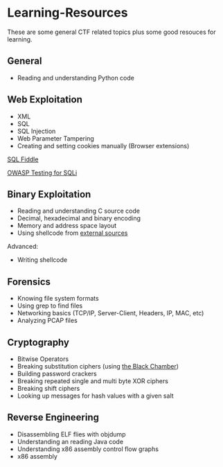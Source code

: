 # Learning-Resources

These are some general CTF related topics plus some good resouces for learning.

## General

- Reading and understanding Python code

## Web Exploitation
- XML
- SQL
- SQL Injection
- Web Parameter Tampering
- Creating and setting cookies manually (Browser extensions)

[SQL Fiddle](http://sqlfiddle.com/)

[OWASP Testing for SQLi](https://www.owasp.org/index.php/Testing_for_SQL_Injection_(OTG-INPVAL-005))

## Binary Exploitation
- Reading and understanding C source code
- Decimal, hexadecimal and binary encoding
- Memory and address space layout
- Using shellcode from [external sources](shell-storm.org)

Advanced:
- Writing shellcode

## Forensics
- Knowing file system formats
- Using grep to find files
- Networking basics (TCP/IP, Server-Client, Headers, IP, MAC, etc)
- Analyzing PCAP files

## Cryptography
- Bitwise Operators
- Breaking substitution ciphers (using [the Black Chamber](http://www.simonsingh.net/The_Black_Chamber/substitutioncrackingtool.html))
- Building password crackers
- Breaking repeated single and multi byte XOR ciphers
- Breaking shift ciphers
- Looking up messages for hash values with a given salt

## Reverse Engineering
- Disassembling ELF flies with objdump
- Understanding an reading Java code
- Understanding x86 assembly control flow graphs
- x86 assembly
